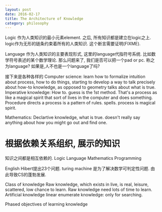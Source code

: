 ```yaml
---
layout: post
date: 2016-02-17
title: The Architecture of Knowledge
category: philosophy
---
```


Logic 作为人类知识的最小元素element. 之后, 所有知识都是建立在logic之上.
logic作为无形的链条约束着所有的人类知识. 这个断言需要证明(FIXME).

Language 作为人类知识的主要表现形式, 这里的language代指符号系统.
比如数学符号表述的某个数学理论. 那么问题来了, 我们是否可以把一个pad or pc.
称之为language? 如果是,人不也是一个language了吗?

接下来是各种各样的
Computer science: learn how to formalize intuition about process, how to do things, 
starting to develop a way to talk precisely about how-to knowledge, as opposed to 
geometry talks about what is true.
Imperative knowledge: How to. guess is the 1st method. That's a process as like a 
magical spirit that sort of lives in the computer and does something.
Procedure directs a process is a pattern of rules. spells.
process is magical spirit.

Mathematics: Declartive knowledge, what is true. doesn't really say anything about how
you might go out and find one.






# 根据依赖关系组织, 展示的知识
知识之间都是相互依赖的.
Logic
Language
Mathematics
Programming


English
Hibert提出23个问题. turing machine 是为了解决数学可判定性问题.
由此导致CS的蓬勃发展.


Class of knowledge
Raw knowledge, which exists in live, is real, leisure, scattered, low chance to learn.
Raw knowledge need lots of time to learn.
Artificial knowledge
linear enumerate knowledge: only for searching.


Phased objectives of learning knowledge

